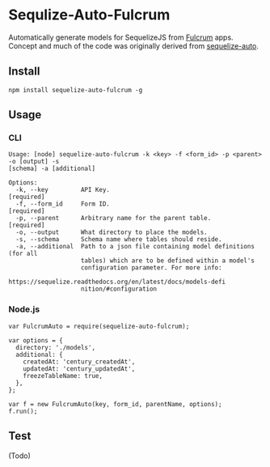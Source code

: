 # Sequlize-Auto-Fulcrum

Automatically generate models for SequelizeJS from [Fulcrum](https://github.com/fulcrumapp) apps.  Concept and much of the code was originally derived from [sequelize-auto](https://github.com/sequelize/sequelize-auto).

## Install

```
npm install sequelize-auto-fulcrum -g
```

## Usage

### CLI

```
Usage: [node] sequelize-auto-fulcrum -k <key> -f <form_id> -p <parent> -o [output] -s
[schema] -a [additional]

Options:
  -k, --key         API Key.                                          [required]
  -f, --form_id     Form ID.                                          [required]
  -p, --parent      Arbitrary name for the parent table.              [required]
  -o, --output      What directory to place the models.
  -s, --schema      Schema name where tables should reside.
  -a, --additional  Path to a json file containing model definitions (for all
                    tables) which are to be defined within a model's
                    configuration parameter. For more info:
                    https://sequelize.readthedocs.org/en/latest/docs/models-defi
                    nition/#configuration
```

### Node.js

```
var FulcrumAuto = require(sequelize-auto-fulcrum);

var options = {
  directory: './models',
  additional: {
    createdAt: 'century_createdAt',
    updatedAt: 'century_updatedAt',
    freezeTableName: true,
  },
};

var f = new FulcrumAuto(key, form_id, parentName, options);
f.run();
```

## Test

(Todo)
